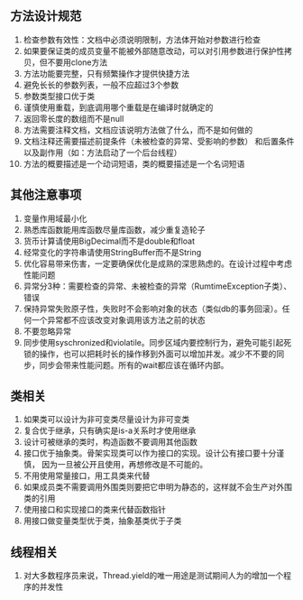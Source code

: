 ## 方法设计规范
1. 检查参数有效性：文档中必须说明限制，方法体开始对参数进行检查
2. 如果要保证类的成员变量不能被外部随意改动，可以对引用参数进行保护性拷贝，但不要用clone方法
3. 方法功能要完整，只有频繁操作才提供快捷方法
4. 避免长长的参数列表，一般不应超过3个参数
5. 参数类型接口优于类
6. 谨慎使用重载，到底调用哪个重载是在编译时就确定的
7. 返回零长度的数组而不是null
8. 方法需要注释文档，文档应该说明方法做了什么，而不是如何做的
9. 文档注释还需要描述前提条件（未被检查的异常、受影响的参数）
和后置条件以及副作用（如：方法启动了一个后台线程）
10. 方法的概要描述是一个动词短语，类的概要描述是一个名词短语

## 其他注意事项
1. 变量作用域最小化
2. 熟悉库函数能用库函数尽量库函数，减少重复造轮子
3. 货币计算请使用BigDecimal而不是double和float
4. 经常变化的字符串请使用StringBuffer而不是String
5. 优化容易带来伤害，一定要确保优化是成熟的深思熟虑的。在设计过程中考虑性能问题
6. 异常分3种：需要检查的异常、未被检查的异常（RumtimeException子类）、错误
7. 保持异常失败原子性，失败时不会影响对象的状态（类似db的事务回滚）。任何一个异常都不应该改变对象调用该方法之前的状态
8. 不要忽略异常
9. 同步使用syschronized和violatile。同步区域内要控制行为，避免可能引起死锁的操作，也可以把耗时长的操作移到外面可以增加并发。减少不不要的同步，同步会带来性能问题。所有的wait都应该在循环内部。

## 类相关
1. 如果类可以设计为非可变类尽量设计为非可变类
2. 复合优于继承，只有确实是is-a关系时才使用继承
3. 设计可被继承的类时，构造函数不要调用其他函数
4. 接口优于抽象类。骨架实现类可以作为接口的实现。设计公有接口要十分谨慎，
因为一旦被公开且使用，再想修改是不可能的。
5. 不用使用常量接口，用工具类来代替
6. 如果成员类不需要调用外围类则要把它申明为静态的，这样就不会生产对外围类的引用
7. 使用接口和实现接口的类来代替函数指针
8. 用接口做变量类型优于类，抽象基类优于子类

## 线程相关
1. 对大多数程序员来说，Thread.yield的唯一用途是测试期间人为的增加一个程序的并发性

